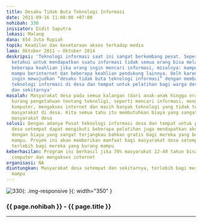 ```yaml
---
title: Desaku Tidak Buta Teknologi Informasi
date: 2011-09-16 11:08:00 +07:00
nohibah: 330
inisiator: Didit Saputra
lokasi: Malang
dana: 654 Juta Rupiah
topik: Keadilan dan kesetaraan akses terhadap media
lama: Oktober 2011 – Oktober 2014
deskripsi: 'Teknologi informasi saat ini sangat berkembang pesat. Seperti yang kita
  ketahui untuk mendapatkan suatu informasi tidak semua orang bisa melakukannya. Dibutuhkan
  beberapa keahlian jika orang ingin mencari informasi, misalnya: mampu berkomputer,
  mampu berinternet dan beberapa keahlian pendukung lainnya. Oelh karena itu, kami
  ingin mewujudkan “desaku tidak buta teknologi informasi” dengan membangun Pusat
  teknologi informasi di desa dan tempat untuk pelatihan bagi warga desa setempat
  dan sekitarnya'
masalah: Masyarakat desa pada semua kalangan (dari anak-anak hingga orang tua) sangat
  kurang pengetahuan tentang teknoligi, seperti mencari informasi, mengoperasikan
  komputer, mengakses internet dan masih banyak teknologi yang tidak terjangkau oleh
  masyarakat di desa. Kita semua tahu itu membutuhkan biaya yang sangat besar bagi
  masyarakat desa
solusi: Dengan adanya Pusat teknologi informasi desa dan tempat untuk pelatihan, warga
  desa setempat dapat mengikuti beberapa pelatihan juga mendapatkan akses internet
  dengan biaya yang sangat terjangkau bahkan gratis bagi mereka yang benar-benar tidak
  mampu. Proyek ini akan memberikan manfaat bagi masyarakat desa setempat dan sekitarnya,
  terlebih bagi mereka yang kurang mampu
keberhasilan: Program ini berhasil jika 70% masyarakat 12-40 tahun bisa mengoperasikan
  computer dan mengakses internet
organisasi: NA
diuntungkan: Masyarakat desa setempat dan sekitarnya, terlebih bagi mereka yang kurang
  mampu
---
```


![330](/static/img/hibahcmb/330.png){: .img-responsive }{: width="350" }

### {{ page.nohibah }} - {{ page.title }}

---
